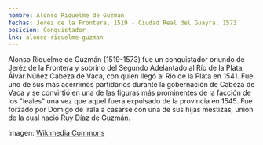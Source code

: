 ```yaml
---
nombre: Alonso Riquelme de Guzman
fechas: Jeréz de la Frontera, 1519 - Ciudad Real del Guayrá, 1573
posicion: Conquistador
lnk: alonso-riquelme-guzman
---
```


<p>Alonso Riquelme de Guzmán (1519-1573) fue un conquistador oriundo de Jeréz de la Frontera y sobrino del Segundo Adelantado al Río de la Plata, Álvar Núñez Cabeza de Vaca, con quien llegó al Río de la Plata en 1541. Fue uno de sus más acérrimos partidarios durante la gobernación de Cabeza de Vaca y se convirtió en una de las figuras más prominentes de la facción de los &quot;leales&quot; una vez que aquel fuera expulsado de la provincia en 1545. Fue forzado por Domigo de Irala a casarse con una de sus hijas mestizas, unión de la cual nació Ruy Díaz de Guzmán.</p>

<span>Imagen: <a href="https://commons.wikimedia.org/wiki/File:Conquistador_Armor.jpg" target="blank_">Wikimedia Commons</a></span>